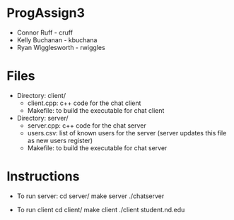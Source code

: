 # ProgAssign3
- Connor Ruff - cruff
- Kelly Buchanan - kbuchana
- Ryan Wigglesworth - rwiggles

# Files
 - Directory: client/
	- client.cpp: c++ code for the chat client
	- Makefile:   to build the executable for chat client
- Directory: server/
	- server.cpp: c++ code for the chat server
	- users.csv:  list of known users for the server (server updates this file as new users register)	
	- Makefile: to build the executable for chat server

# Instructions
- To run server:
	cd server/
	make server
	./chatserver <port>

- To run client
	cd client/
	make client
	./client student<XX>.nd.edu <port> <username>


